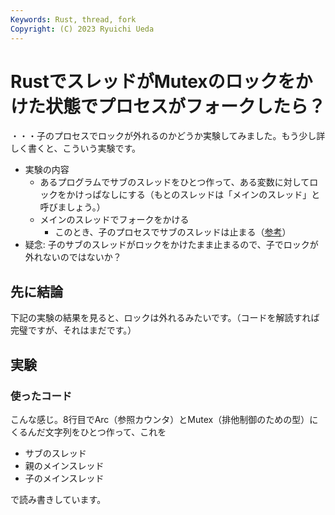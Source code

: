```yaml
---
Keywords: Rust, thread, fork
Copyright: (C) 2023 Ryuichi Ueda
---
```


# RustでスレッドがMutexのロックをかけた状態でプロセスがフォークしたら？

・・・子のプロセスでロックが外れるのかどうか実験してみました。もう少し詳しく書くと、こういう実験です。

* 実験の内容
    * あるプログラムでサブのスレッドをひとつ作って、ある変数に対してロックをかけっぱなしにする（もとのスレッドは「メインのスレッド」と呼びましょう。）
    * メインのスレッドでフォークをかける
        * このとき、子のプロセスでサブのスレッドは止まる（[参考](https://amzn.to/3NkC0X2)） 
* 疑念: 子のサブのスレッドがロックをかけたまま止まるので、子でロックが外れないのではないか？

## 先に結論

下記の実験の結果を見ると、ロックは外れるみたいです。（コードを解読すれば完璧ですが、それはまだです。）


## 実験

### 使ったコード

こんな感じ。8行目でArc（参照カウンタ）とMutex（排他制御のための型）にくるんだ文字列をひとつ作って、これを

* サブのスレッド
* 親のメインスレッド
* 子のメインスレッド

で読み書きしています。

<script src="https://gist.github.com/ryuichiueda/a05823182d1a0c8f09fb44ceaf3ad8ad.js"></script>




